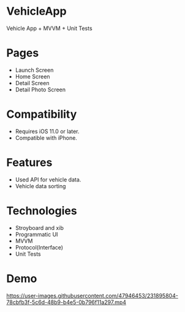 # VehicleApp
Vehicle App + MVVM + Unit Tests

# Pages
- Launch Screen
- Home Screen
- Detail Screen
- Detail Photo Screen

# Compatibility
- Requires iOS 11.0 or later. 
- Compatible with iPhone.

# Features
- Used API for vehicle data.
- Vehicle data sorting

# Technologies
- Stroyboard and xib
- Programmatic UI
- MVVM
- Protocol(Interface)
- Unit Tests

# Demo


https://user-images.githubusercontent.com/47946453/231895804-78cbfb3f-5c6d-48b9-b4e5-0b796f11a297.mp4

